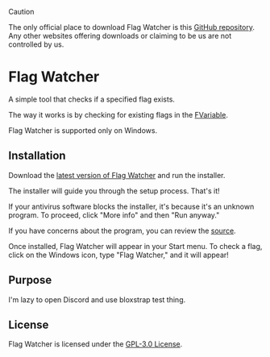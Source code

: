 > [!CAUTION]
> The only official place to download Flag Watcher is this [GitHub repository](https://github.com/validchoice/flag-watcher). Any other websites offering downloads or claiming to be us are not controlled by us.

# Flag Watcher

A simple tool that checks if a specified flag exists.

The way it works is by checking for existing flags in the [FVariable](https://raw.githubusercontent.com/MaximumADHD/Roblox-Client-Tracker/roblox/FVariables.txt).

Flag Watcher is supported only on Windows.

## Installation

Download the [latest version of Flag Watcher](https://github.com/validchoice/flag-watcher/releases/latest) and run the installer.

The installer will guide you through the setup process. That's it!

If your antivirus software blocks the installer, it's because it's an unknown program. To proceed, click "More info" and then "Run anyway."

If you have concerns about the program, you can review the [source](https://github.com/validchoice/flag-watcher/blob/main/src/).

Once installed, Flag Watcher will appear in your Start menu. To check a flag, click on the Windows icon, type "Flag Watcher," and it will appear!

## Purpose

I'm lazy to open Discord and use bloxstrap test thing.

## License

Flag Watcher is licensed under the [GPL-3.0 License](LICENSE).
